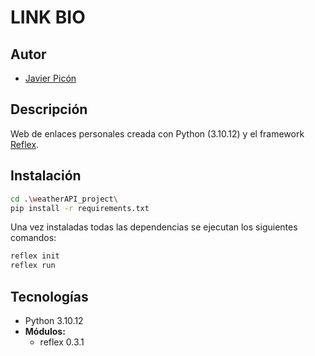 # LINK BIO

## Autor

* [Javier Picón](https://github.com/MCPikon)

## Descripción

Web de enlaces personales creada con Python (3.10.12) y el framework [Reflex](https://reflex.dev).

## Instalación

```bash
cd .\weatherAPI_project\
pip install -r requirements.txt
```

Una vez instaladas todas las dependencias se ejecutan los siguientes comandos:

```bash
reflex init
reflex run
```

## Tecnologías

* Python 3.10.12
* **Módulos:**
  * reflex 0.3.1

